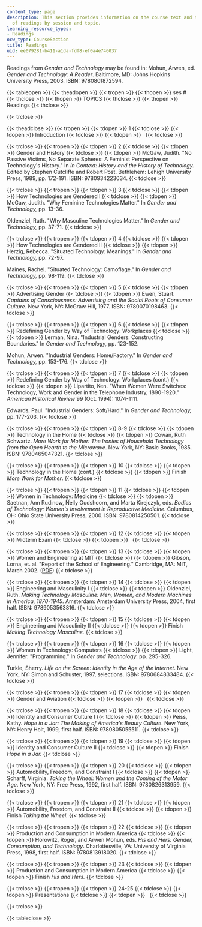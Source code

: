 ```yaml
---
content_type: page
description: This section provides information on the course text and the schedule
  of readings by session and topic.
learning_resource_types:
- Readings
ocw_type: CourseSection
title: Readings
uid: ee079281-b411-a1da-fdf8-ef0a4e746037
---
```


Readings from _Gender and_ _Technology_ may be found in: Mohun, Arwen, ed. _Gender and Technology: A Reader_. Baltimore, MD: Johns Hopkins University Press, 2003. ISBN: 9780801872594.

{{< tableopen >}}
{{< theadopen >}}
{{< tropen >}}
{{< thopen >}}
ses # 
{{< thclose >}}
{{< thopen >}}
TOPICS
{{< thclose >}}
{{< thopen >}}
Readings
{{< thclose >}}

{{< trclose >}}

{{< theadclose >}}
{{< tropen >}}
{{< tdopen >}}
1
{{< tdclose >}}
{{< tdopen >}}
Introduction
{{< tdclose >}}
{{< tdopen >}}
 
{{< tdclose >}}

{{< trclose >}}
{{< tropen >}}
{{< tdopen >}}
2
{{< tdclose >}}
{{< tdopen >}}
Gender and History
{{< tdclose >}}
{{< tdopen >}}
McGaw, Judith. "No Passive Victims, No Separate Spheres: A Feminist Perspective on Technology's History." In _In Context: History and the History of Technology._ Edited by Stephen Cutcliffe and Robert Post. Bethlehem: Lehigh University Press, 1989, pp. 172-191. ISBN: 9780934223034.
{{< tdclose >}}

{{< trclose >}}
{{< tropen >}}
{{< tdopen >}}
3
{{< tdclose >}}
{{< tdopen >}}
How Technologies are Gendered I
{{< tdclose >}}
{{< tdopen >}}
McGaw, Judith. "Why Feminine Technologies Matter." In _Gender and Technology,_ pp. 13-36.  
  
Oldenziel, Ruth. "Why Masculine Technologies Matter." In _Gender and Technology,_ pp. 37-71.
{{< tdclose >}}

{{< trclose >}}
{{< tropen >}}
{{< tdopen >}}
4
{{< tdclose >}}
{{< tdopen >}}
How Technologies are Gendered II
{{< tdclose >}}
{{< tdopen >}}
Herzig, Rebecca. "Situated Technology: Meanings." In _Gender and Technology,_ pp. 72-97.  
  
Maines, Rachel. "Situated Technology: Camoflage." In _Gender and Technology,_ pp. 98-119.
{{< tdclose >}}

{{< trclose >}}
{{< tropen >}}
{{< tdopen >}}
5
{{< tdclose >}}
{{< tdopen >}}
Advertising Gender
{{< tdclose >}}
{{< tdopen >}}
Ewen, Stuart. _Captains of Consciousness: Advertising and the Social Roots of Consumer Culture_. New York, NY: McGraw Hill, 1977. ISBN: 9780070198463.
{{< tdclose >}}

{{< trclose >}}
{{< tropen >}}
{{< tdopen >}}
6
{{< tdclose >}}
{{< tdopen >}}
Redefining Gender by Way of Technology: Workplaces
{{< tdclose >}}
{{< tdopen >}}
Lerman, Nina. "Industrial Genders: Constructing Boundaries." In _Gender and Technology,_ pp. 123-152.  
  
Mohun, Arwen. "Industrial Genders: Home/Factory." In _Gender and Technology,_ pp. 153-176.
{{< tdclose >}}

{{< trclose >}}
{{< tropen >}}
{{< tdopen >}}
7
{{< tdclose >}}
{{< tdopen >}}
Redefining Gender by Way of Technology: Workplaces (cont.)
{{< tdclose >}}
{{< tdopen >}}
Lipartito, Ken. "When Women Were Switches: Technology, Work and Gender in the Telephone Industry, 1890-1920." _American Historical Review_ 99 (Oct. 1994): 1074-1111.  
  
Edwards, Paul. "Industrial Genders: Soft/Hard." In _Gender and Technology,_ pp. 177-203.
{{< tdclose >}}

{{< trclose >}}
{{< tropen >}}
{{< tdopen >}}
8-9
{{< tdclose >}}
{{< tdopen >}}
Technology in the Home
{{< tdclose >}}
{{< tdopen >}}
Cowan, Ruth Schwartz. _More Work for Mother: The Ironies of Household Technology from the Open Hearth to the Microwave_. New York, NY: Basic Books, 1985. ISBN: 9780465047321.
{{< tdclose >}}

{{< trclose >}}
{{< tropen >}}
{{< tdopen >}}
10
{{< tdclose >}}
{{< tdopen >}}
Technology in the Home (cont.)
{{< tdclose >}}
{{< tdopen >}}
Finish _More Work for Mother_.
{{< tdclose >}}

{{< trclose >}}
{{< tropen >}}
{{< tdopen >}}
11
{{< tdclose >}}
{{< tdopen >}}
Women in Technology: Medicine
{{< tdclose >}}
{{< tdopen >}}
Saetnan, Ann Rudinow, Nelly Oudshoorn, and Marta Kirejczyk, eds. _Bodies of Technology: Women's Involvement in Reproductive Medicine_. Columbus, OH: Ohio State University Press, 2000. ISBN: 9780814250501.
{{< tdclose >}}

{{< trclose >}}
{{< tropen >}}
{{< tdopen >}}
12
{{< tdclose >}}
{{< tdopen >}}
Midterm Exam
{{< tdclose >}}
{{< tdopen >}}
 
{{< tdclose >}}

{{< trclose >}}
{{< tropen >}}
{{< tdopen >}}
13
{{< tdclose >}}
{{< tdopen >}}
Women and Engineering at MIT
{{< tdclose >}}
{{< tdopen >}}
Gibson, Lorna, et. al. "Report of the School of Engineering." Cambridge, MA: MIT, March 2002. ([PDF](http://web.mit.edu/faculty/reports/pdf/soe.pdf))
{{< tdclose >}}

{{< trclose >}}
{{< tropen >}}
{{< tdopen >}}
14
{{< tdclose >}}
{{< tdopen >}}
Engineering and Masculinity I
{{< tdclose >}}
{{< tdopen >}}
Oldenziel, Ruth. _Making Technology Masculine: Men, Women, and Modern Machines in America, 1870-1945_. Amsterdam: Amsterdam University Press, 2004, first half. ISBN: 9789053563816.
{{< tdclose >}}

{{< trclose >}}
{{< tropen >}}
{{< tdopen >}}
15
{{< tdclose >}}
{{< tdopen >}}
Engineering and Masculinity II
{{< tdclose >}}
{{< tdopen >}}
Finish _Making Technology Masculine._
{{< tdclose >}}

{{< trclose >}}
{{< tropen >}}
{{< tdopen >}}
16
{{< tdclose >}}
{{< tdopen >}}
Women in Technology: Computers
{{< tdclose >}}
{{< tdopen >}}
Light, Jennifer. "Programming." In _Gender and Technology_. pp. 295-326.  
  
Turkle, Sherry. _Life on the Screen: Identity in the Age of the Internet_. New York, NY: Simon and Schuster, 1997, selections. ISBN: 9780684833484.
{{< tdclose >}}

{{< trclose >}}
{{< tropen >}}
{{< tdopen >}}
17
{{< tdclose >}}
{{< tdopen >}}
Gender and Aviation
{{< tdclose >}}
{{< tdopen >}}
 
{{< tdclose >}}

{{< trclose >}}
{{< tropen >}}
{{< tdopen >}}
18
{{< tdclose >}}
{{< tdopen >}}
Identity and Consumer Culture I
{{< tdclose >}}
{{< tdopen >}}
Peiss, Kathy. _Hope in a Jar: The Making of America's Beauty Culture_. New York, NY: Henry Holt, 1999, first half. ISBN: 9780805055511.
{{< tdclose >}}

{{< trclose >}}
{{< tropen >}}
{{< tdopen >}}
19
{{< tdclose >}}
{{< tdopen >}}
Identity and Consumer Culture II
{{< tdclose >}}
{{< tdopen >}}
Finish _Hope in a Jar._
{{< tdclose >}}

{{< trclose >}}
{{< tropen >}}
{{< tdopen >}}
20
{{< tdclose >}}
{{< tdopen >}}
Automobility, Freedom, and Constraint I
{{< tdclose >}}
{{< tdopen >}}
Scharff, Virginia. _Taking_ _the Wheel: Women and the Coming of the Motor Age_. New York, NY: Free Press, 1992, first half. ISBN: 9780826313959.
{{< tdclose >}}

{{< trclose >}}
{{< tropen >}}
{{< tdopen >}}
21
{{< tdclose >}}
{{< tdopen >}}
Automobility, Freedom, and Constraint II
{{< tdclose >}}
{{< tdopen >}}
Finish _Taking the Wheel._
{{< tdclose >}}

{{< trclose >}}
{{< tropen >}}
{{< tdopen >}}
22
{{< tdclose >}}
{{< tdopen >}}
Production and Consumption in Modern America
{{< tdclose >}}
{{< tdopen >}}
Horowitz, Roger, and Arwen Mohun, eds. _His and Hers: Gender, Consumption, and Technology_. Charlottesville, VA: University of Virginia Press, 1998, first half. ISBN: 9780813918020.
{{< tdclose >}}

{{< trclose >}}
{{< tropen >}}
{{< tdopen >}}
23
{{< tdclose >}}
{{< tdopen >}}
Production and Consumption in Modern America
{{< tdclose >}}
{{< tdopen >}}
Finish _His and Hers._
{{< tdclose >}}

{{< trclose >}}
{{< tropen >}}
{{< tdopen >}}
24-25
{{< tdclose >}}
{{< tdopen >}}
Presentations
{{< tdclose >}}
{{< tdopen >}}
 
{{< tdclose >}}

{{< trclose >}}

{{< tableclose >}}